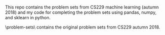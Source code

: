 This repo contains the problem sets from CS229 machine learning (autumn 2018) and my code for completing the problem sets using pandas, numpy, and sklearn in python.

\problem-sets\ contains the original problem sets from CS229 autumn 2018.
